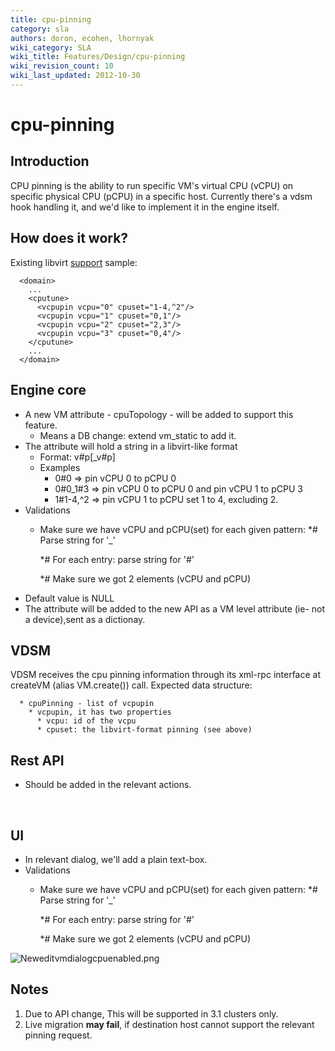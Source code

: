 ```yaml
---
title: cpu-pinning
category: sla
authors: doron, ecohen, lhornyak
wiki_category: SLA
wiki_title: Features/Design/cpu-pinning
wiki_revision_count: 10
wiki_last_updated: 2012-10-30
---
```


# cpu-pinning

## Introduction

CPU pinning is the ability to run specific VM's virtual CPU (vCPU) on
specific physical CPU (pCPU) in a specific host. Currently there's
a vdsm hook handling it, and we'd like to implement it in the engine
itself.

## How does it work?

Existing libvirt [support](http://libvirt.org/formatdomain.html#elementsCPU) sample:

      <domain>
        ...
        <cputune>
          <vcpupin vcpu="0" cpuset="1-4,^2"/>
          <vcpupin vcpu="1" cpuset="0,1"/>
          <vcpupin vcpu="2" cpuset="2,3"/>
          <vcpupin vcpu="3" cpuset="0,4"/>
        </cputune>
        ...
      </domain>

## Engine core

*   A new VM attribute - cpuTopology - will be added to support this feature.
    -   Means a DB change: extend vm_static to add it.
*   The attribute will hold a string in a libvirt-like format
    -   Format: v#p[_v#p]
    -   Examples
        -   0#0 => pin vCPU 0 to pCPU 0
        -   0#0_1#3 => pin vCPU 0 to pCPU 0 and pin vCPU 1 to pCPU 3
        -   1#1-4,^2 => pin vCPU 1 to pCPU set 1 to 4, excluding 2.
*   Validations
    -   Make sure we have vCPU and pCPU(set) for each given pattern:
        \*# Parse string for '_'

        \*# For each entry: parse string for '#'

        \*# Make sure we got 2 elements (vCPU and pCPU)
*   Default value is NULL
*   The attribute will be added to the new API as a VM level attribute (ie- not a device),sent as a dictionay.

## VDSM

VDSM receives the cpu pinning information through its xml-rpc interface at createVM (alias VM.create()) call. Expected data structure:

      * cpuPinning - list of vcpupin
        * vcpupin, it has two properties
          * vcpu: id of the vcpu
          * cpuset: the libvirt-format pinning (see above)

## Rest API

*   Should be added in the relevant actions.

      <cpu>
        <topology sockets="4" cores="1"/>
        <cputune>
          <vcpupin vcpu="0" cpuset="1-4,^2"/>
          <vcpupin vcpu="1" cpuset="0,1"/>
          <vcpupin vcpu="2" cpuset="2,3"/>
          <vcpupin vcpu="3" cpuset="0,4"/>
        </cputune>
      </cpu>

## UI

*   In relevant dialog, we'll add a plain text-box.
*   Validations
    -   Make sure we have vCPU and pCPU(set) for each given pattern:
        \*# Parse string for '_'

        \*# For each entry: parse string for '#'

        \*# Make sure we got 2 elements (vCPU and pCPU)

![](Neweditvmdialogcpuenabled.png "Neweditvmdialogcpuenabled.png")

## Notes

1.  Due to API change, This will be supported in 3.1 clusters only.
2.  Live migration **may fail**, if destination host cannot support the relevant pinning request.
